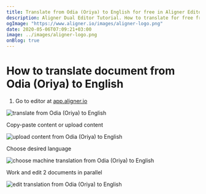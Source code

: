 ```yaml
---
title: Translate from Odia (Oriya) to English for free in Aligner Editor
description: Aligner Dual Editor Tutorial. How to translate for free from Odia (Oriya) to English. Aligner is multilingual document management platform. 
ogImage: "https://www.aligner.io/images/aligner-logo.png"
date: 2020-05-06T07:09:21+03:00
image: ../images/aligner-logo.png
onBlog: true
---
```


# How to translate document from Odia (Oriya) to English

1. Go to editor at [app.aligner.io](https://app.aligner.io "Aligner App web page")

![translate from Odia (Oriya) to English](../aligner-blank-editor.png "translate from Odia (Oriya) to English")

Copy-paste content or upload content

![upload content from Odia (Oriya) to English](../aligner-uploaded-document.png "upload content from Odia (Oriya) to English")

Choose desired language

![choose machine translation from Odia (Oriya) to English](../aligner-language-dropdown.png "choose machine translation from Odia (Oriya) to English")

Work and edit 2 documents in parallel

![edit translation from Odia (Oriya) to English](../aligner-double-sitded-editor.png "edit translation from Odia (Oriya) to English")

